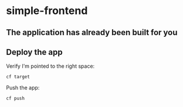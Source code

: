 # simple-frontend

## The application has already been built for you

## Deploy the app

Verify I'm pointed to the right space:
```
cf target
```

Push the app:
```
cf push
```